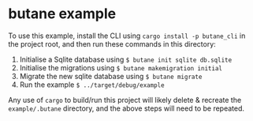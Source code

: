 # butane example

To use this example, install the CLI using `cargo install -p butane_cli` in the project root,
and then run these commands in this directory:

1. Initialise a Sqlite database using `$ butane init sqlite db.sqlite`
2. Initialise the migrations using `$ butane makemigration initial`
3. Migrate the new sqlite database using `$ butane migrate`
4. Run the example `$ ../target/debug/example`

Any use of `cargo` to build/run this project will likely delete &
recreate the `example/.butane` directory, and the above steps will
need to be repeated.
